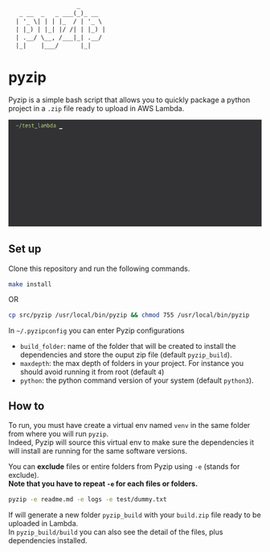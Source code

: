 ```
                   _
   _ __  _   _ ___(_)_ __
  | '_ \| | | |_  / | '_ \
  | |_) | |_| |/ /| | |_) |
  | .__/ \__, /___|_| .__/
  |_|    |___/      |_|
```

# pyzip

Pyzip is a simple bash script that allows you to quickly package a python project in a `.zip` file ready to upload in AWS Lambda.  

![Alt Text](https://github.com/smallwat3r/pyzip/blob/master/demo/demo.gif)

## Set up

Clone this repository and run the following commands.  
```sh
make install
```
OR  
```sh
cp src/pyzip /usr/local/bin/pyzip && chmod 755 /usr/local/bin/pyzip
```

In `~/.pyzipconfig` you can enter Pyzip configurations   
- `build_folder`: name of the folder that will be created to install the dependencies and store the ouput zip file (default `pyzip_build`).  
- `maxdepth`: the max depth of folders in your project. For instance you should avoid running it from root (default `4`)   
- `python`: the python command version of your system (default `python3`).  

## How to

To run, you must have create a virtual env named `venv` in the same folder from where you will run `pyzip`.  
Indeed, Pyzip will source this virtual env to make sure the dependencies it will install are running for the same software versions.  

You can **exclude** files or entire folders from Pyzip using `-e` (stands for exclude).  
**Note that you have to repeat `-e` for each files or folders.**  

```sh
pyzip -e readme.md -e logs -e test/dummy.txt
```

If will generate a new folder `pyzip_build` with your `build.zip` file ready to be uploaded in Lambda.  
In `pyzip_build/build` you can also see the detail of the files, plus dependencies installed.  

